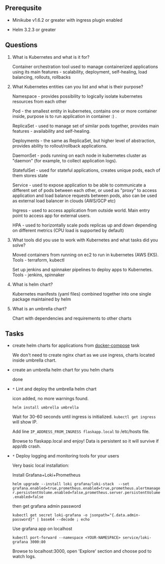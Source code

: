 ## Prerequsite

* Minikube v1.6.2 or greater with ingress plugin enabled

* Helm 3.2.3 or greater

## Questions

1. What is Kubernetes and what is it for?

    Container orchestration tool used to manage containerized applications using its main features - scalability, deployment, self-healing, load balancing, rollouts, rollbacks 

2. What Kubernetes entities can you list and what is their purpose?

    Namespace - provides possibility to logically isolate kubernetes resources from each other

    Pod - the smallest entity in kubernetes, contains one or more container inside, purpose is to run application in container :) .

    ReplicaSet - used to manage set of similar pods together, provides main features - availability and self-healing.
    
    Deployments - the same as ReplicaSet, but higher level of abstraction, provides ability to rollout/rollback applications.

    DaemonSet - pods running on each node in kubernetes cluster as "daemon" (for example, to collect application logs).

    StatefulSet - used for stateful applications, creates unique pods, each of them stores state

    Service - used to expose application to be able to communicate a different set of pods between each other, or used as "proxy" to access application and load balance requests between pods, also can be used as external load balancer in clouds (AWS/GCP etc)

    Ingress - used to access application from outside world. Main entry point to access app for external users.  

    HPA - used to horizontally scale pods replicas up and down depending on different metrics (CPU load is supported by default)


3. What tools did you use to work with Kubernetes and what tasks did you solve?

    Moved containers from running on ec2 to run in kubernetes (AWS EKS). Tools - terraform, kubectl

    Set up jenkins and spinnaker pipelines to deploy apps to Kubernetes. Tools - jenkins, spinnaker

4. What is helm chart?

    Kubernetes manifests (yaml files) combined together into one single package maintained by helm

5. What is an umbrella chart?

    Chart with dependencies and requirements to other charts


## Tasks

* create helm charts for applications from [docker-compose](../03%20-%20docker-compose) task

    We don't need to create nginx chart as we use ingress, charts located inside umbrella chart.

* create an umbrella helm chart for you helm charts

    done

* `*` Lint and deploy the umbrella helm chart

    icon added, no more warnings found.

    `helm install umbrella umbrella`

    Wait for 30-60 seconds until ingress is initialized. `kubectl get ingress` will show IP.

    Add line `IP_ADDRESS_FROM_INGRESS flaskapp.local` to /etc/hosts file.

    Browse to flaskapp.local and enjoy! Data is persistent so it will survive if app/db crash.

* `*` Deploy logging and monitoring tools for your users

    Very basic local installation:

    Install Grafana+Loki+Prometheus

    `helm upgrade --install loki grafana/loki-stack  --set grafana.enabled=true,prometheus.enabled=true,prometheus.alertmanager.persistentVolume.enabled=false,prometheus.server.persistentVolume.enabled=false`

    then get grafana admin password

    `kubectl get secret loki-grafana -o jsonpath="{.data.admin-password}" | base64 --decode ; echo`

    Use grafana app on localhost

    `kubectl port-forward --namespace <YOUR-NAMESPACE> service/loki-grafana 3000:80`

    Browse to localhost:3000, open 'Explore' section and choose pod to watch logs.
